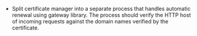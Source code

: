 * Split certificate manager into a separate process that handles automatic renewal using gateway library. The process should verify the HTTP host of incoming requests against the domain names verified by the certificate.
